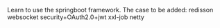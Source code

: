 Learn to use the springboot framework.
The case to be added:
redisson
websocket
security+OAuth2.0+jwt
xxl-job
netty

